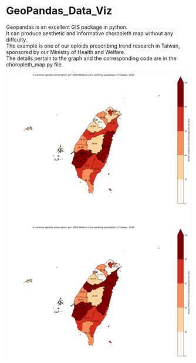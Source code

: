 # GeoPandas_Data_Viz
Geopandas is an excellent GIS package in python.  
It can produce aesthetic and informative choropleth map without any diffculty.  
The example is one of our opioids prescribing trend research in Taiwan, sponsored by our Ministry of Health and Welfare.  
The details pertain to the graph and the corresponding code are in the choropleth_map.py file.  
  
  
![image](https://github.com/derrickroselight/Choropleth_map_geopandas/blob/master/Example.png)
